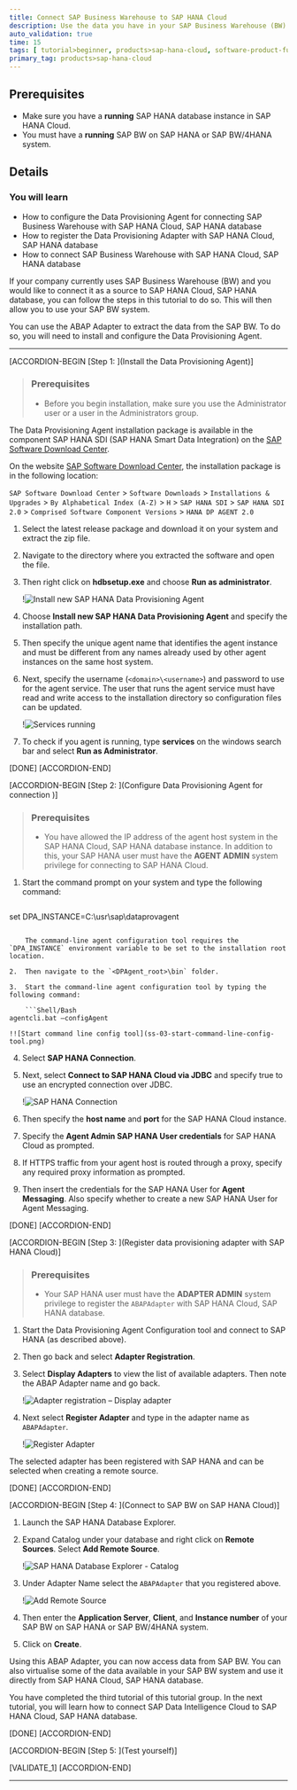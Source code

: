 ```yaml
---
title: Connect SAP Business Warehouse to SAP HANA Cloud
description: Use the data you have in your SAP Business Warehouse (BW) system by connecting it with SAP HANA Cloud, SAP HANA database.
auto_validation: true
time: 15
tags: [ tutorial>beginner, products>sap-hana-cloud, software-product-function>sap-hana-cloud\,-sap-hana-database]
primary_tag: products>sap-hana-cloud
---
```


## Prerequisites
- Make sure you have a **running** SAP HANA database instance in SAP HANA Cloud.
- You must have a **running** SAP BW on SAP HANA or SAP BW/4HANA system.


## Details
### You will learn
- How to configure the Data Provisioning Agent for connecting SAP Business Warehouse with SAP HANA Cloud, SAP HANA database
- How to register the Data Provisioning Adapter with SAP HANA Cloud, SAP HANA database
- How to connect SAP Business Warehouse with SAP HANA Cloud, SAP HANA database


If your company currently uses SAP Business Warehouse (BW) and you would like to connect it as a source to SAP HANA Cloud, SAP HANA database, you can follow the steps in this tutorial to do so. This will then allow you to use your SAP BW system.

You can use the ABAP Adapter to extract the data from the SAP BW. To do so, you will need to install and configure the Data Provisioning Agent.


---

[ACCORDION-BEGIN [Step 1: ](Install the Data Provisioning Agent)]

> ### Prerequisites
>
> - Before you begin installation, make sure you use the Administrator user or a user in the Administrators group.

The Data Provisioning Agent installation package is available in the component SAP HANA SDI (SAP HANA Smart Data Integration) on the [SAP Software Download Center](https://support.sap.com/en/my-support/software-downloads.html).

On the website [SAP Software Download Center](https://support.sap.com/en/my-support/software-downloads.html), the installation package is in the following location:

`SAP Software Download Center` > `Software Downloads` > `Installations & Upgrades` > `By Alphabetical Index (A-Z)` > `H` > `SAP HANA SDI` > `SAP HANA SDI 2.0` > `Comprised Software Component Versions` > `HANA DP AGENT 2.0`

1.	Select the latest release package and download it on your system and extract the zip file.

2.	Navigate to the directory where you extracted the software and open the file.

3.	Then right click on **hdbsetup.exe** and choose **Run as administrator**.

    !![Install new SAP HANA Data Provisioning Agent](ss-01-install-new-SAP-HANA-data-provisioning-agent.png)

4.	Choose **Install new SAP HANA Data Provisioning Agent** and specify the installation path.

5.	Then specify the unique agent name that identifies the agent instance and must be different from any names already used by other agent instances on the same host system.

6.	Next, specify the username (`<domain>\<username>`) and password to use for the agent service. The user that runs the agent service must have read and write access to the installation directory so configuration files can be updated.

    !![Services running](ss-02-services-running.png)

7.	To check if you agent is running, type **services** on the windows search bar and select **Run as Administrator**.



[DONE]
[ACCORDION-END]

[ACCORDION-BEGIN [Step 2: ](Configure Data Provisioning Agent for connection )]

> ### Prerequisites
>
> - You have allowed the IP address of the agent host system in the SAP HANA Cloud, SAP HANA database instance. In addition to this, your SAP HANA user must have the **AGENT ADMIN** system privilege for connecting to SAP HANA Cloud.



1.	Start the command prompt on your system and type the following command:

    ```Shell/Bash
set DPA_INSTANCE=C:\usr\sap\dataprovagent
```

    The command-line agent configuration tool requires the `DPA_INSTANCE` environment variable to be set to the installation root location.

2.	Then navigate to the `<DPAgent_root>\bin` folder.

3.	Start the command-line agent configuration tool by typing the following command:

    ```Shell/Bash
agentcli.bat –configAgent
```

    !![Start command line config tool](ss-03-start-command-line-config-tool.png)

4.	Select **SAP HANA Connection**.

5.	Next, select **Connect to SAP HANA Cloud via JDBC** and specify true to use an encrypted connection over JDBC.

    !![SAP HANA Connection](ss-04-SAP-HANA-connection.png)

6.	Then specify the **host name** and **port** for the SAP HANA Cloud instance.

7.	Specify the **Agent Admin SAP HANA User credentials** for SAP HANA Cloud as prompted.

8.	If HTTPS traffic from your agent host is routed through a proxy, specify any required proxy information as prompted.

9.	Then insert the credentials for the SAP HANA User for **Agent Messaging**. Also specify whether to create a new SAP HANA User for Agent Messaging.



[DONE]
[ACCORDION-END]


[ACCORDION-BEGIN [Step 3: ](Register data provisioning adapter with SAP HANA Cloud)]

> ### Prerequisites
>
> - Your SAP HANA user must have the **ADAPTER ADMIN** system privilege to register the `ABAPAdapter` with SAP HANA Cloud, SAP HANA database.

1.	Start the Data Provisioning Agent Configuration tool and connect to SAP HANA (as described above).

2. Then go back and select **Adapter Registration**.


3.	Select **Display Adapters** to view the list of available adapters. Then note the ABAP Adapter name and go back.

    !![Adapter registration – Display adapter](ss-05-adapter-registration-display-adapter.png)

4.	Next select **Register Adapter** and type in the adapter name as `ABAPAdapter`.

    !![Register Adapter](ss-06-register-adapter.png)

The selected adapter has been registered with SAP HANA and can be selected when creating a remote source.



[DONE]
[ACCORDION-END]

[ACCORDION-BEGIN [Step 4: ](Connect to SAP BW on SAP HANA Cloud)]


1.	Launch the SAP HANA Database Explorer.

2.	Expand Catalog under your database and right click on **Remote Sources**. Select **Add Remote Source**.

    !![SAP HANA Database Explorer - Catalog](ss-07-SAP-HANA-database-explorer-catalog.png)

3.	Under Adapter Name select the `ABAPAdapter` that you registered above.

    !![Add Remote Source](ss-08-add-remote-source.png)

4.	Then enter the **Application Server**, **Client**, and **Instance number** of your SAP BW on SAP HANA or SAP BW/4HANA system.

5.	Click on **Create**.


Using this ABAP Adapter, you can now access data from SAP BW. You can also virtualise some of the data available in your SAP BW system and use it directly from SAP HANA Cloud, SAP HANA database.

You have completed the third tutorial of this tutorial group. In the next tutorial, you will learn how to connect SAP Data Intelligence Cloud to SAP HANA Cloud, SAP HANA database.



[DONE]
[ACCORDION-END]

[ACCORDION-BEGIN [Step 5: ](Test yourself)]



[VALIDATE_1]
[ACCORDION-END]

---
